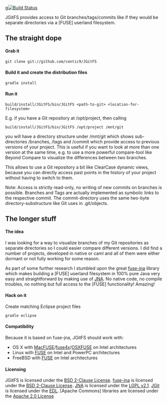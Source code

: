 g[![Build Status](https://travis-ci.org/centic9/JGitFS.png)](https://travis-ci.org/centic9/JGitFS)

JGitFS provides access to Git branches/tags/commits like if they would be separate directories via a [FUSE] userland filesystem. 

## The straight dope
#### Grab it

    git clone git://github.com/centic9/JGitFS

#### Build it and create the distribution files

	gradle install

#### Run it

    build/install/JGitFS/bin/JGitFS <path-to-git> <location-for-filesystem>

E.g. if you have a Git repository at /opt/project, then calling 
 
    build/install/JGitFS/bin/JGitFS /opt/project /mnt/git

you will have a directory structure under /mnt/git which shows sub-directories /branches, /tags and /commit which provide access
to previous versions of your project. This is useful if you want to look at more than one version at the same time, 
e.g. to use a more powerful compare-tool like Beyond Compare to visualize the differences between two branches.

This allows to use a Git repository a bit like ClearCase dynamic views, because you can directly access past points in the history of your project without having to switch to them.  

Note: Access is strictly read-only, no writing of new commits on branches is possible. Branches and Tags are actually implemented as
symbolic links to the respective commit. The commit-directory uses the same two-byte directory-substructure like Git uses in .git/objects.

## The longer stuff
#### The idea

I was looking for a way to visualize branches of my Git repositories as separate directories so I could easier compare different versions. 
I did find a number of projects, developed in native or caml and all of them were either dormant or not fully working for some reason. 

As part of some further research I stumbled upon the great [fuse-jna] library which makes building a [FUSE] userland filesystem in 100% pure Java very easy
and straightforward by making use of [JNA]. No native code, no compile troubles, no nothing but full access to the [FUSE] functionality! Amazing! 

#### Hack on it

Create matching Eclipse project files

	gradle eclipse

#### Compatibility

Because it is based on fuse-jna, JGitFS should work with:

* OS X with [MacFUSE]/[fuse4x]/[OSXFUSE] on Intel architectures
* Linux with [FUSE][Linux-Fuse] on Intel and PowerPC architectures
* FreeBSD with [FUSE][FreeBSD-Fuse] on Intel architectures

#### Licensing
JGitFS is licensed under the [BSD 2-Clause License].
[fuse-jna] is licensed under the [BSD 2-Clause License].
[JNA] is licensed under the [LGPL v2.1].
[JGit] is licensed under the [EDL]. 
[Apache Commons] libraries are licensed under the [Apache 2.0 License] 

[fuse-jna]: https://github.com/EtiennePerot/fuse-jna
[JNA]: https://github.com/twall/jna
[JGit]: http://eclipse.org/jgit/
[MacFUSE]: http://code.google.com/p/macfuse/
[fuse4x]: http://fuse4x.org/
[OSXFUSE]: http://osxfuse.github.com/
[Linux-FUSE]: http://fuse.sourceforge.net/
[FreeBSD-FUSE]: http://wiki.freebsd.org/FuseFilesystem
[BSD 2-Clause License]: http://www.opensource.org/licenses/bsd-license.php
[LGPL v2.1]: http://www.opensource.org/licenses/lgpl-2.1.php
[EDL]: http://www.eclipse.org/org/documents/edl-v10.php
[Apache 2.0 License]: http://www.apache.org/licenses/LICENSE-2.0
